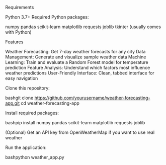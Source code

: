 Requirements

Python 3.7+
Required Python packages:

numpy
pandas
scikit-learn
matplotlib
requests
joblib
tkinter (usually comes with Python)

Features

Weather Forecasting: Get 7-day weather forecasts for any city
Data Management: Generate and visualize sample weather data
Machine Learning: Train and evaluate a Random Forest model for temperature prediction
Feature Analysis: Understand which factors most influence weather predictions
User-Friendly Interface: Clean, tabbed interface for easy navigation

Clone this repository:

bashgit clone https://github.com/yourusername/weather-forecasting-app.git
cd weather-forecasting-app

Install required packages:

bashpip install numpy pandas scikit-learn matplotlib requests joblib

(Optional) Get an API key from OpenWeatherMap if you want to use real weather

Run the application:

bashpython weather_app.py